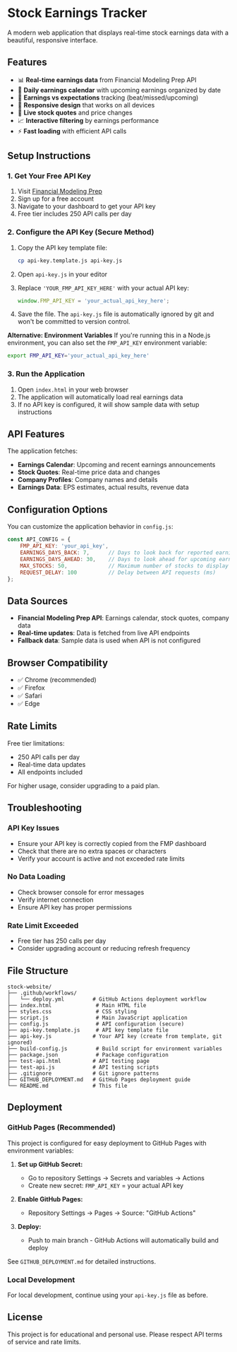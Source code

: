 # Stock Earnings Tracker

A modern web application that displays real-time stock earnings data with a beautiful, responsive interface.

## Features

- 📊 **Real-time earnings data** from Financial Modeling Prep API
- 📅 **Daily earnings calendar** with upcoming earnings organized by date
- 🎯 **Earnings vs expectations** tracking (beat/missed/upcoming)
- 📱 **Responsive design** that works on all devices
- 🔄 **Live stock quotes** and price changes
- 📈 **Interactive filtering** by earnings performance
- ⚡ **Fast loading** with efficient API calls

## Setup Instructions

### 1. Get Your Free API Key

1. Visit [Financial Modeling Prep](https://financialmodelingprep.com)
2. Sign up for a free account
3. Navigate to your dashboard to get your API key
4. Free tier includes 250 API calls per day

### 2. Configure the API Key (Secure Method)

1. Copy the API key template file:
   ```bash
   cp api-key.template.js api-key.js
   ```

2. Open `api-key.js` in your editor

3. Replace `'YOUR_FMP_API_KEY_HERE'` with your actual API key:
   ```javascript
   window.FMP_API_KEY = 'your_actual_api_key_here';
   ```

4. Save the file. The `api-key.js` file is automatically ignored by git and won't be committed to version control.

**Alternative: Environment Variables**
If you're running this in a Node.js environment, you can also set the `FMP_API_KEY` environment variable:
```bash
export FMP_API_KEY='your_actual_api_key_here'
```

### 3. Run the Application

1. Open `index.html` in your web browser
2. The application will automatically load real earnings data
3. If no API key is configured, it will show sample data with setup instructions

## API Features

The application fetches:

- **Earnings Calendar**: Upcoming and recent earnings announcements
- **Stock Quotes**: Real-time price data and changes
- **Company Profiles**: Company names and details
- **Earnings Data**: EPS estimates, actual results, revenue data

## Configuration Options

You can customize the application behavior in `config.js`:

```javascript
const API_CONFIG = {
    FMP_API_KEY: 'your_api_key',
    EARNINGS_DAYS_BACK: 7,      // Days to look back for reported earnings
    EARNINGS_DAYS_AHEAD: 30,    // Days to look ahead for upcoming earnings
    MAX_STOCKS: 50,             // Maximum number of stocks to display
    REQUEST_DELAY: 100          // Delay between API requests (ms)
};
```

## Data Sources

- **Financial Modeling Prep API**: Earnings calendar, stock quotes, company data
- **Real-time updates**: Data is fetched from live API endpoints
- **Fallback data**: Sample data is used when API is not configured

## Browser Compatibility

- ✅ Chrome (recommended)
- ✅ Firefox
- ✅ Safari
- ✅ Edge

## Rate Limits

Free tier limitations:
- 250 API calls per day
- Real-time data updates
- All endpoints included

For higher usage, consider upgrading to a paid plan.

## Troubleshooting

### API Key Issues
- Ensure your API key is correctly copied from the FMP dashboard
- Check that there are no extra spaces or characters
- Verify your account is active and not exceeded rate limits

### No Data Loading
- Check browser console for error messages
- Verify internet connection
- Ensure API key has proper permissions

### Rate Limit Exceeded
- Free tier has 250 calls per day
- Consider upgrading account or reducing refresh frequency

## File Structure

```
stock-website/
├── .github/workflows/
│   └── deploy.yml         # GitHub Actions deployment workflow
├── index.html              # Main HTML file
├── styles.css              # CSS styling
├── script.js               # Main JavaScript application
├── config.js               # API configuration (secure)
├── api-key.template.js     # API key template file
├── api-key.js             # Your API key (create from template, git ignored)
├── build-config.js         # Build script for environment variables
├── package.json            # Package configuration
├── test-api.html          # API testing page
├── test-api.js            # API testing scripts
├── .gitignore             # Git ignore patterns
├── GITHUB_DEPLOYMENT.md   # GitHub Pages deployment guide
└── README.md              # This file
```

## Deployment

### GitHub Pages (Recommended)

This project is configured for easy deployment to GitHub Pages with environment variables:

1. **Set up GitHub Secret:**
   - Go to repository Settings → Secrets and variables → Actions
   - Create new secret: `FMP_API_KEY` = your actual API key

2. **Enable GitHub Pages:**
   - Repository Settings → Pages → Source: "GitHub Actions"

3. **Deploy:**
   - Push to main branch - GitHub Actions will automatically build and deploy

See `GITHUB_DEPLOYMENT.md` for detailed instructions.

### Local Development

For local development, continue using your `api-key.js` file as before.

## License

This project is for educational and personal use. Please respect API terms of service and rate limits.
